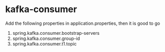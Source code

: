 # kafka-consumer

Add the following properties in application.properties, then it is good to go 
1. spring.kafka.consumer.bootstrap-servers
2. spring.kafka.consumer.group-id
3. spring.kafka.consumer.t1.topic

